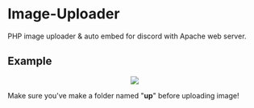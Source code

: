 # Image-Uploader
PHP image uploader &amp; auto embed for discord with Apache web server.
## Example
<p align="center"><img src="https://im.isan.eu.org/up/xqjJtV.png"></p>

Make sure you've make a folder named "**up**" before uploading image!
